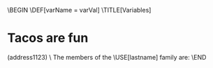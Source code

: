 \BEGIN
\DEF[varName = varVal]
\TITLE[Variables]
# Tacos are fun
(address1123)
\\
The members of the \USE[lastname] family are:
\END
